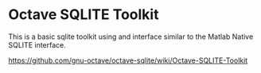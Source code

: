 # Octave SQLITE Toolkit

This is a basic sqlite toolkit using and interface similar to
the Matlab Native SQLITE interface.

https://github.com/gnu-octave/octave-sqlite/wiki/Octave-SQLITE-Toolkit

